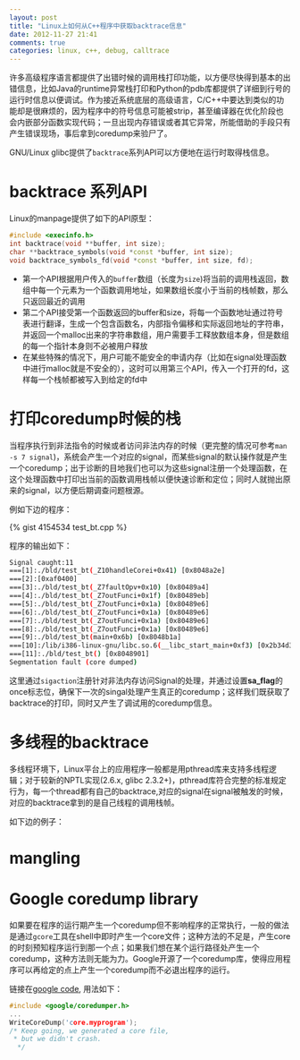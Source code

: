 ```yaml
---
layout: post
title: "Linux上如何从C++程序中获取backtrace信息"
date: 2012-11-27 21:41
comments: true
categories: linux, c++, debug, calltrace
---
```


许多高级程序语言都提供了出错时候的调用栈打印功能，以方便尽快得到基本的出错信息，比如Java的runtime异常栈打印和Python的pdb库都提供了详细到行号的运行时信息以便调试。作为接近系统底层的高级语言，C/C++中要达到类似的功能却是很麻烦的，因为程序中的符号信息可能被strip，甚至编译器在优化阶段也会内嵌部分函数实现代码；一旦出现内存错误或者其它异常，所能借助的手段只有产生错误现场，事后拿到coredump来验尸了。

GNU/Linux glibc提供了`backtrace`系列API可以方便地在运行时取得栈信息。

<!--more-->

backtrace 系列API
===========================

Linux的manpage提供了如下的API原型：

``` C++
#include <execinfo.h>
int backtrace(void **buffer, int size);
char **backtrace_symbols(void *const *buffer, int size);
void backtrace_symbols_fd(void *const *buffer, int size, fd);
```

- 第一个API根据用户传入的`buffer`数组（长度为`size`)将当前的调用栈返回，数组中每一个元素为一个函数调用地址，如果数组长度小于当前的栈帧数，那么只返回最近的调用 
- 第二个API接受第一个函数返回的buffer和size，将每一个函数地址通过符号表进行翻译，生成一个包含函数名，内部指令偏移和实际返回地址的字符串，并返回一个malloc出来的字符串数组，用户需要手工释放数组本身，但是数组的每一个指针本身则不必被用户释放 
- 在某些特殊的情况下，用户可能不能安全的申请内存（比如在signal处理函数中进行malloc就是不安全的），这时可以用第三个API，传入一个打开的fd，这样每一个栈帧都被写入到给定的fd中   


打印coredump时候的栈
======================
当程序执行到非法指令的时候或者访问非法内存的时候（更完整的情况可参考`man -s 7 signal`)，系统会产生一个对应的signal，而某些signal的默认操作就是产生一个coredump；出于诊断的目地我们也可以为这些signal注册一个处理函数，在这个处理函数中打印出当前的函数调用栈帧以便快速诊断和定位；同时人就抛出原来的signal，以方便后期调查问题根源。

例如下边的程序：

{% gist 4154534 test_bt.cpp %}

程序的输出如下：

```bash
Signal caught:11
===[1]:./bld/test_bt(_Z10handleCorei+0x41) [0x8048a2e]
===[2]:[0xaf0400]
===[3]:./bld/test_bt(_Z7faultOpv+0x10) [0x80489a4]
===[4]:./bld/test_bt(_Z7outFunci+0x1f) [0x80489eb]
===[5]:./bld/test_bt(_Z7outFunci+0x1a) [0x80489e6]
===[6]:./bld/test_bt(_Z7outFunci+0x1a) [0x80489e6]
===[7]:./bld/test_bt(_Z7outFunci+0x1a) [0x80489e6]
===[8]:./bld/test_bt(_Z7outFunci+0x1a) [0x80489e6]
===[9]:./bld/test_bt(main+0x6b) [0x8048b1a]
===[10]:/lib/i386-linux-gnu/libc.so.6(__libc_start_main+0xf3) [0x2b34d3]
===[11]:./bld/test_bt() [0x8048901]
Segmentation fault (core dumped)
```
这里通过`sigaction`注册针对非法内存访问Signal的处理，并通过设置**sa_flag**的once标志位，确保下一次的singal处理产生真正的coredump；这样我们既获取了backtrace的打印，同时又产生了调试用的coredump信息。


多线程的backtrace
===============================
多线程环境下，Linux平台上的应用程序一般都是用pthread库来支持多线程逻辑；对于较新的NPTL实现(2.6.x, glibc 2.3.2+)，pthread库符合完整的标准规定行为，每一个thread都有自己的backtrace,对应的signal在signal被触发的时候，对应的backtrace拿到的是自己线程的调用栈帧。

如下边的例子：


mangling
==================================



Google coredump library
===================================
如果要在程序的运行期产生一个coredump但不影响程序的正常执行，一般的做法是通过`gcore`工具在shell中即时产生一个core文件；这种方法的不足是，产生core的时刻预知程序运行到那一个点；如果我们想在某个运行路径处产生一个coredump，这种方法则无能为力。Google开源了一个coredump库，使得应用程序可以再给定的点上产生一个coredump而不必退出程序的运行。

链接在[google code](http://code.google.com/p/google-coredumper/), 用法如下：

``` c++
#include <google/coredumper.h>
...
WriteCoreDump('core.myprogram');
/* Keep going, we generated a core file,
 * but we didn't crash.
  */
```


